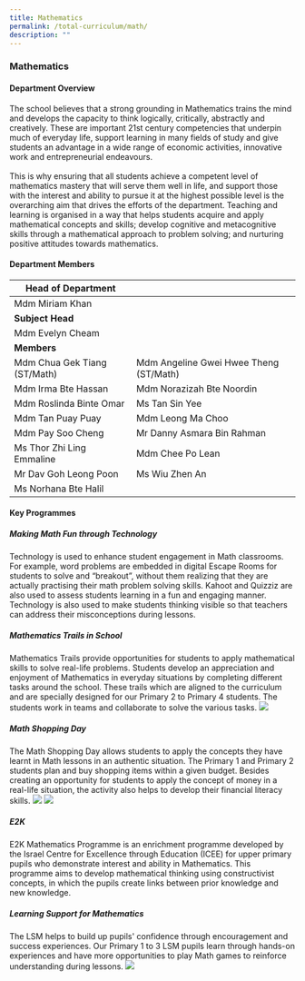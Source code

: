 ```yaml
---
title: Mathematics
permalink: /total-curriculum/math/
description: ""
---
```

### Mathematics

#### Department Overview
The school believes that a strong grounding in Mathematics trains the mind and develops the capacity to think logically, critically, abstractly and creatively. These are important 21st century competencies that underpin much of everyday life, support learning in many fields of study and give students an advantage in a wide range of economic activities, innovative work and entrepreneurial endeavours.<br><br>
This is why ensuring that all students achieve a competent level of mathematics mastery that will serve them well in life, and support those with the interest and ability to pursue it at the highest possible level is the overarching aim that drives the efforts of the department. Teaching and learning is organised in a way that helps students acquire and apply mathematical concepts and skills; develop cognitive and metacognitive skills through a mathematical approach to problem solving; and nurturing positive attitudes towards mathematics.


#### Department Members

|**Head of Department**|||
| -------- | -------- | -------- |
|Mdm Miriam Khan|||
|**Subject Head**|||
|Mdm Evelyn Cheam|||
|**Members**|||
|Mdm Chua Gek Tiang (ST/Math)|Mdm Angeline Gwei Hwee Theng (ST/Math)||
|Mdm Irma Bte Hassan|Mdm Norazizah Bte Noordin ||
|Mdm Roslinda Binte Omar|Ms Tan Sin Yee||
|Mdm Tan Puay Puay|Mdm Leong Ma Choo||
|Mdm Pay Soo Cheng|Mr Danny Asmara Bin Rahman||
|Ms Thor Zhi Ling Emmaline|Mdm Chee Po Lean ||
|Mr Dav Goh Leong Poon|Ms Wiu Zhen An||
|Ms Norhana Bte Halil|||

#### Key Programmes

##### Making Math Fun through Technology
Technology is used to enhance student engagement in Math classrooms. For example, word problems are embedded in digital Escape Rooms for students to solve and “breakout”, without them realizing that they are actually practising their math problem solving skills. Kahoot and Quizziz are also used to assess students learning in a fun and engaging manner. Technology is also used to make students thinking visible so that teachers can address their misconceptions during lessons.



##### Mathematics Trails in School
Mathematics Trails provide opportunities for students to apply mathematical skills to solve real-life problems. Students develop an appreciation and enjoyment of Mathematics in everyday situations by completing different tasks around the school. These trails which are aligned to the curriculum and are specially designed for our Primary 2 to Primary 4 students. The students work in teams and collaborate to solve the various tasks.
![](/images/2023%20mt%20photo%201.jpg)

##### Math Shopping Day
The Math Shopping Day allows students to apply the concepts they have learnt in Math lessons in an authentic situation. The Primary 1 and Primary 2 students plan and buy shopping items within a given budget. Besides creating an opportunity for students to apply the concept of money in a real-life situation, the activity also helps to develop their financial literacy skills.
![](/images/2023%20msd%20photo%202.jpg)
![](/images/2023%20msd%20photo%201.jpg)


##### E2K
E2K Mathematics Programme is an enrichment programme developed by the Israel Centre for Excellence through Education (ICEE) for upper primary pupils who demonstrate interest and ability in Mathematics. This programme aims to develop mathematical thinking using constructivist concepts, in which the pupils create links between prior knowledge and new knowledge.



#####  Learning Support for Mathematics
The LSM helps to build up pupils' confidence through encouragement and success experiences. Our Primary 1 to 3 LSM pupils learn through hands-on experiences and have more opportunities to play Math games to reinforce understanding during lessons.
![](/images/2023%20lsm%20photo.jpg)